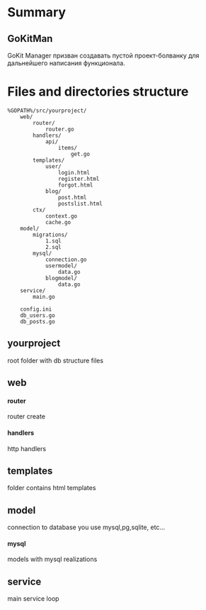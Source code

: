 # Summary
## GoKitMan
GoKit Manager призван создавать пустой проект-болванку
для дальнейшего написания функционала.
# Files and directories structure
```
%GOPATH%/src/yourproject/
    web/
        router/
            router.go
        handlers/
            api/
                items/
                    get.go
        templates/
            user/
                login.html
                register.html
                forgot.html
            blog/
                post.html
                postslist.html
        ctx/
            context.go
            cache.go
    model/
        migrations/
            1.sql
            2.sql
        mysql/
            connection.go
            usermodel/
                data.go
            blogmodel/
                data.go
    service/
        main.go

    config.ini
    db_users.go
    db_posts.go
```
## yourproject
root folder with db structure files
## web
#### router
router create
#### handlers
http handlers
## templates
folder contains html templates
## model
connection to database you use
mysql,pg,sqlite, etc...
#### mysql
models with mysql realizations
## service
main service loop